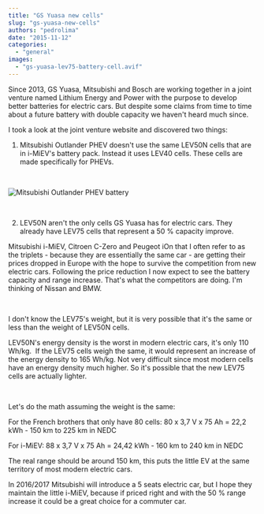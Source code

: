 ```yaml
---
title: "GS Yuasa new cells"
slug: "gs-yuasa-new-cells"
authors: "pedrolima"
date: "2015-11-12"
categories: 
  - "general"
images: 
  - "gs-yuasa-lev75-battery-cell.avif"
---
```


Since 2013, GS Yuasa, Mitsubishi and Bosch are working together in a joint venture named Lithium Energy and Power with the purpose to develop better batteries for electric cars. But despite some claims from time to time about a future battery with double capacity we haven't heard much since.

I took a look at the joint venture website and discovered two things:

1. Mitsubishi Outlander PHEV doesn't use the same LEV50N cells that are in i-MiEV's battery pack. Instead it uses LEV40 cells. These cells are made specifically for PHEVs.

 

![Mitsubishi Outlander PHEV battery](images/mitsubishi-outlander-phev-battery.avif)

 

2. LEV50N aren't the only cells GS Yuasa has for electric cars. They already have LEV75 cells that represent a 50 % capacity improve.

Mitsubishi i-MiEV, Citroen C-Zero and Peugeot iOn that I often refer to as the triplets - because they are essentially the same car - are getting their prices dropped in Europe with the hope to survive the competition from new electric cars. Following the price reduction I now expect to see the battery capacity and range increase. That's what the competitors are doing. I'm thinking of Nissan and BMW.

 

I don't know the LEV75's weight, but it is very possible that it's the same or less than the weight of LEV50N cells.

LEV50N's energy density is the worst in modern electric cars, it's only 110 Wh/kg.  If the LEV75 cells weigh the same, it would represent an increase of the energy density to 165 Wh/kg. Not very difficult since most modern cells have an energy density much higher. So it's possible that the new LEV75 cells are actually lighter.

 

Let's do the math assuming the weight is the same:

For the French brothers that only have 80 cells: 80 x 3,7 V x 75 Ah = 22,2 kWh - 150 km to 225 km in NEDC

For i-MiEV: 88 x 3,7 V x 75 Ah = 24,42 kWh - 160 km to 240 km in NEDC

The real range should be around 150 km, this puts the little EV at the same territory of most modern electric cars.

In 2016/2017 Mitsubishi will introduce a 5 seats electric car, but I hope they maintain the little i-MiEV, because if priced right and with the 50 % range increase it could be a great choice for a commuter car.
